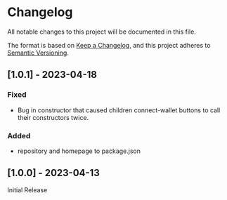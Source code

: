 # Changelog

All notable changes to this project will be documented in this file.

The format is based on [Keep a Changelog](https://keepachangelog.com/en/1.0.0/),
and this project adheres to [Semantic Versioning](https://semver.org/spec/v2.0.0.html).

## [1.0.1] - 2023-04-18

### Fixed

- Bug in constructor that caused children connect-wallet buttons to call their constructors twice.

### Added

- repository and homepage to package.json

## [1.0.0] - 2023-04-13

Initial Release
